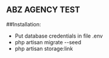 ## ABZ AGENCY TEST

##Installation:

- Put database credentials in file .env
- php artisan migrate --seed
- php artisan storage:link

